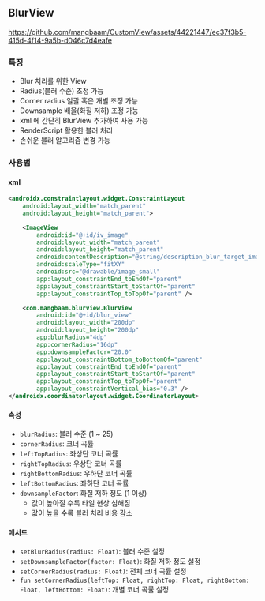 ## BlurView

https://github.com/mangbaam/CustomView/assets/44221447/ec37f3b5-415d-4f14-9a5b-d046c7d4eafe

### 특징

- Blur 처리를 위한 View
- Radius(블러 수준) 조정 가능
- Corner radius 일괄 혹은 개별 조정 가능
- Downsample 배율(화질 저하) 조정 가능
- xml 에 간단히 BlurView 추가하여 사용 가능
- RenderScript 활용한 블러 처리
- 손쉬운 블러 알고리즘 변경 가능

### 사용법

#### xml

```xml
<androidx.constraintlayout.widget.ConstraintLayout
    android:layout_width="match_parent"
    android:layout_height="match_parent">

    <ImageView
        android:id="@+id/iv_image"
        android:layout_width="match_parent"
        android:layout_height="match_parent"
        android:contentDescription="@string/description_blur_target_image"
        android:scaleType="fitXY"
        android:src="@drawable/image_small"
        app:layout_constraintEnd_toEndOf="parent"
        app:layout_constraintStart_toStartOf="parent"
        app:layout_constraintTop_toTopOf="parent" />

    <com.mangbaam.blurview.BlurView
        android:id="@+id/blur_view"
        android:layout_width="200dp"
        android:layout_height="200dp"
        app:blurRadius="4dp"
        app:cornerRadius="16dp"
        app:downsampleFactor="20.0"
        app:layout_constraintBottom_toBottomOf="parent"
        app:layout_constraintEnd_toEndOf="parent"
        app:layout_constraintStart_toStartOf="parent"
        app:layout_constraintTop_toTopOf="parent"
        app:layout_constraintVertical_bias="0.3" />
</androidx.coordinatorlayout.widget.CoordinatorLayout>
```

#### 속성

- `blurRadius`: 블러 수준 (1 ~ 25)
- `cornerRadius`: 코너 곡률
- `leftTopRadius`: 좌상단 코너 곡률
- `rightTopRadius`: 우상단 코너 곡률
- `rightBottomRadius`: 우하단 코너 곡률
- `leftBottomRadius`: 좌하단 코너 곡률
- `downsampleFactor`: 화질 저하 정도 (1 이상)
  - 값이 높아질 수록 타일 현상 심해짐
  - 값이 높을 수록 블러 처리 비용 감소

#### 메서드

- `setBlurRadius(radius: Float)`: 블러 수준 설정
- `setDownsampleFactor(factor: Float)`: 화질 저하 정도 설정
- `setCornerRadius(radius: Float)`: 전체 코너 곡률 설정
- `fun setCornerRadius(leftTop: Float, rightTop: Float, rightBottom: Float, leftBottom: Float)`: 개별 코너 곡률 설정
